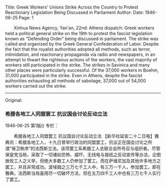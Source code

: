 Title: Greek Workers' Unions Strike Across the Country to Protest Reactionary Legislation Being Discussed in Parliament
Author:
Date: 1946-06-25
Page: 1

　　Xinhua News Agency, Yan'an, 22nd: Athens dispatch: Greek workers held a political general strike on the 19th to protest the fascist legislation known as "Defending Order" being discussed in parliament. The strike was called and organized by the Greek General Confederation of Labor. Despite the fact that the royalist authorities adopted all methods, such as terror, intimidation, and reactionary propaganda via radio and newspapers, in an attempt to thwart the righteous actions of the workers, the vast majority of workers still participated in the strike. The strikes in Savinica and many other places were particularly successful. Of the 37,000 workers in Boehm, 31,000 participated in the strike. Even in Athens, despite the fascist authorities exhausting all methods of sabotage, 37,000 out of 54,000 workers carried out the strike.



<hr /> 

Original: 


### 希腊各地工人同盟罢工  抗议国会讨论反动立法

1946-06-25
第1版()
专栏：

　　希腊各地工人同盟罢工
    抗议国会讨论反动立法
    【新华社延安二十二日电】雅典讯：希腊各地工人，十九日曾举行政治的同盟罢工，抗议正在国会讨论之所谓“保卫秩序”的法西斯立法。该项罢工系希腊工人总联合会所号召与组织者。尽管保皇党当局，采取了一切诸如恐怖、威吓、无线电与报纸之反动宣传等办法，企图挫败工人之义举，但绝大多数工人仍参加了罢工。而在萨维尼加及其他许多地方之罢工，并且非常成功。波埃姆之三万七千工人中，有三万一千人，参加罢工。即在雅典，法西斯当局虽用尽一切破坏方法，但在五万四千工人中也有三万七千人实行了罢工。
